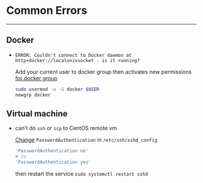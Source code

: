 # Common Errors

---

## Docker

- `ERROR: Couldn't connect to Docker daemon at http+docker://localunixsocket - is it running? `

    Add your current user to docker group then activates new permissions [for docker
    group](https://github.com/docker/compose/issues/4181#issuecomment-523127214)

    ``` bash
    sudo usermod -a -G docker $USER
    newgrp docker
    ```

## Virtual machine

- can't do `ssh` or `scp` to CentOS remote vm

    [Change](https://stackoverflow.com/a/39635200/6000005) `PasswordAuthentication`
    in `/etc/ssh/sshd_config`

    ``` bash
    'PasswordAuthentication no'
    # to
    'PasswordAuthentication yes'
    ```

    then restart the service `sudo systemctl restart sshd`

